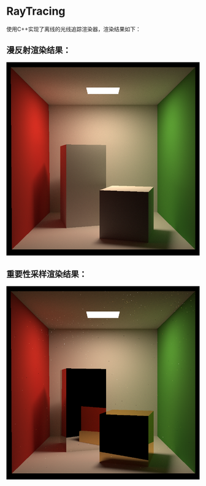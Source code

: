 # RayTracing
使用C++实现了离线的光线追踪渲染器，渲染结果如下：
## 漫反射渲染结果：
![](https://github.com/BestBlade/RayTracing/blob/main/2048.png "SPP2048")  
## 重要性采样渲染结果：
![](https://github.com/BestBlade/RayTracing/blob/main/1280.png "SPP1280")  
